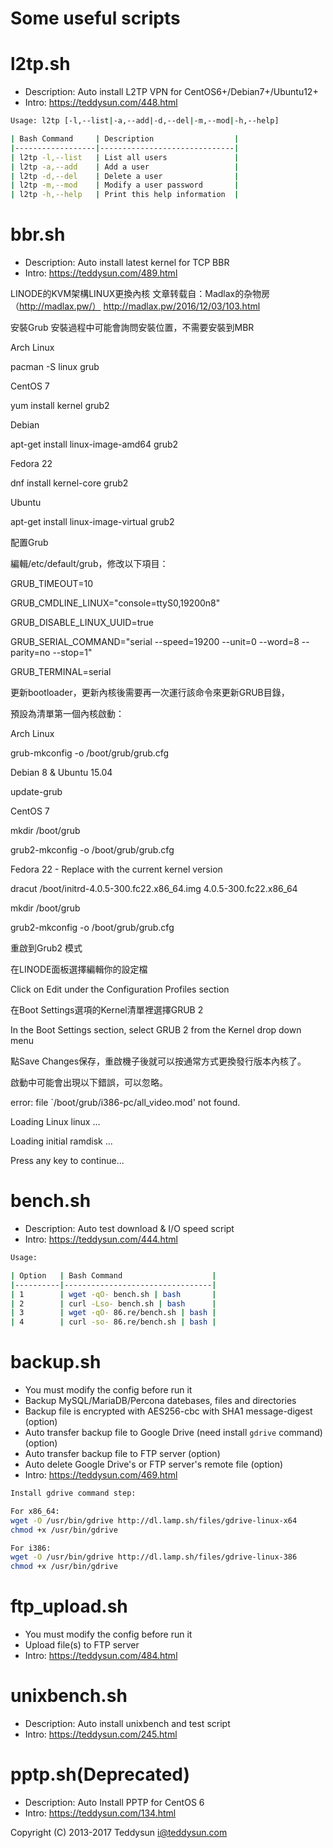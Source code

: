 # Some useful scripts

l2tp.sh
=======

- Description: Auto install L2TP VPN for CentOS6+/Debian7+/Ubuntu12+
- Intro: https://teddysun.com/448.html
```bash
Usage: l2tp [-l,--list|-a,--add|-d,--del|-m,--mod|-h,--help]

| Bash Command     | Description                  |
|------------------|------------------------------|
| l2tp -l,--list   | List all users               |
| l2tp -a,--add    | Add a user                   |
| l2tp -d,--del    | Delete a user                |
| l2tp -m,--mod    | Modify a user password       |
| l2tp -h,--help   | Print this help information  |
```

bbr.sh
======

- Description: Auto install latest kernel for TCP BBR
- Intro: https://teddysun.com/489.html

LINODE的KVM架構LINUX更換內核 
文章转载自：Madlax的杂物房（http://madlax.pw/）
http://madlax.pw/2016/12/03/103.html


安裝Grub
安裝過程中可能會詢問安裝位置，不需要安裝到MBR

Arch Linux

pacman -S linux grub


CentOS 7

yum install kernel grub2


Debian

apt-get install linux-image-amd64 grub2


Fedora 22

dnf install kernel-core grub2


Ubuntu

apt-get install linux-image-virtual grub2


配置Grub

編輯/etc/default/grub，修改以下項目：

GRUB_TIMEOUT=10

GRUB_CMDLINE_LINUX="console=ttyS0,19200n8"

GRUB_DISABLE_LINUX_UUID=true

GRUB_SERIAL_COMMAND="serial --speed=19200 --unit=0 --word=8 --parity=no --stop=1"

GRUB_TERMINAL=serial


更新bootloader，更新內核後需要再一次運行該命令來更新GRUB目錄，

預設為清單第一個內核啟動：


Arch Linux

grub-mkconfig -o /boot/grub/grub.cfg


Debian 8 & Ubuntu 15.04

update-grub


CentOS 7

mkdir /boot/grub

grub2-mkconfig -o /boot/grub/grub.cfg


Fedora 22 - Replace with the current kernel version

dracut /boot/initrd-4.0.5-300.fc22.x86_64.img 4.0.5-300.fc22.x86_64 

mkdir /boot/grub

grub2-mkconfig -o /boot/grub/grub.cfg


重啟到Grub2 模式


在LINODE面板選擇編輯你的設定檔

Click on Edit under the Configuration Profiles section



在Boot Settings選項的Kernel清單裡選擇GRUB 2

In the Boot Settings section, select GRUB 2 from the Kernel drop down menu


點Save Changes保存，重啟機子後就可以按通常方式更換發行版本內核了。

啟動中可能會出現以下錯誤，可以忽略。

error: file `/boot/grub/i386-pc/all_video.mod' not found.

Loading Linux linux ...

Loading initial ramdisk ...

Press any key to continue...



bench.sh
========

- Description: Auto test download & I/O speed script
- Intro: https://teddysun.com/444.html
```bash
Usage:

| Option   | Bash Command                    |
|----------|---------------------------------|
| 1        | wget -qO- bench.sh | bash       |
| 2        | curl -Lso- bench.sh | bash      |
| 3        | wget -qO- 86.re/bench.sh | bash |
| 4        | curl -so- 86.re/bench.sh | bash |
```

backup.sh
=========

- You must modify the config before run it
- Backup MySQL/MariaDB/Percona datebases, files and directories
- Backup file is encrypted with AES256-cbc with SHA1 message-digest (option)
- Auto transfer backup file to Google Drive (need install `gdrive` command) (option)
- Auto transfer backup file to FTP server (option)
- Auto delete Google Drive's or FTP server's remote file (option)
- Intro: https://teddysun.com/469.html

```bash
Install gdrive command step:

For x86_64: 
wget -O /usr/bin/gdrive http://dl.lamp.sh/files/gdrive-linux-x64
chmod +x /usr/bin/gdrive

For i386: 
wget -O /usr/bin/gdrive http://dl.lamp.sh/files/gdrive-linux-386
chmod +x /usr/bin/gdrive
```

ftp_upload.sh
=============

- You must modify the config before run it
- Upload file(s) to FTP server
- Intro: https://teddysun.com/484.html

unixbench.sh
============

- Description: Auto install unixbench and test script
- Intro: https://teddysun.com/245.html

pptp.sh(Deprecated)
===================

- Description: Auto Install PPTP for CentOS 6
- Intro: https://teddysun.com/134.html

Copyright (C) 2013-2017 Teddysun <i@teddysun.com>
